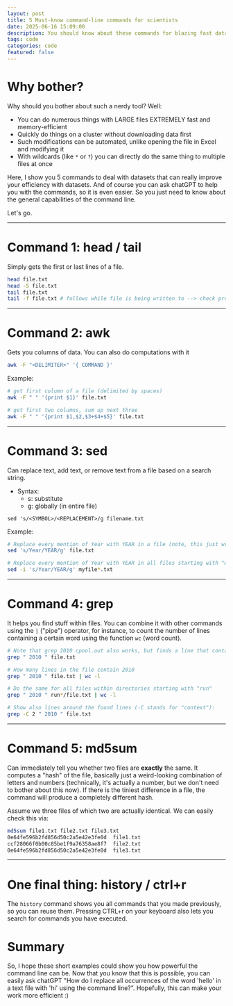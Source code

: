 ```yaml
---
layout: post
title: 5 Must-know command-line commands for scientists
date: 2025-06-16 15:09:00
description: You should know about these commands for blazing fast data manipulation!
tags: code
categories: code
featured: false
---
```



# Why bother?

Why should you bother about such a nerdy tool? Well:

- You can do numerous things with LARGE files EXTREMELY fast and memory-efficient
- Quickly do things on a cluster without downloading data first
- Such modifications can be automated, unlike opening the file in Excel and modifying it
- With wildcards (like `*` or `?`) you can directly do the same thing to multiple files at once

Here, I show you 5 commands to deal with datasets that can really improve your efficiency with datasets.
And of course you can ask chatGPT to help you with the commands, so it is even easier. So you just need to know about the general capabilities of the command line.

Let's go.

---

# Command 1: head / tail

Simply gets the first or last lines of a file.

```bash
head file.txt
head -5 file.txt
tail file.txt
tail -f file.txt # follows while file is being written to --> check progress while a program is writing to that file
```

---

# Command 2: awk

Gets you columns of data. You can also do computations with it

```bash
awk -F "<DELIMITER>" '{ COMMAND }'
```


Example:
```bash
# get first column of a file (delimited by spaces)
awk -F " " '{print $1}' file.txt

# get first two columns, sum up next three
awk -F " " '{print $1,$2,$3+$4+$5}' file.txt
```

---
# Command 3: sed

Can replace text, add text, or remove text from a file based on a search string.
- Syntax:
	- s: substitute
	- g: globally (in entire file)


```
sed 's/<SYMBOL>/<REPLACEMENT>/g filename.txt
```

Example:
```bash
# Replace every mention of Year with YEAR in a file (note, this just writes the output to the terminal, it does not change the file)
sed 's/Year/YEAR/g' file.txt

# Replace every mention of Year with YEAR in all files starting with "myfile" and ending in ".txt" and do the replacement in-place in the files!
sed -i 's/Year/YEAR/g' myfile*.txt
```


---



# Command 4: grep

It helps you find stuff within files. You can combine it with other commands using the `|` ("pipe") operator, for instance, to count the number of lines containing a certain word using the function `wc` (word count).

```bash
# Note that grep 2010 cpool.out also works, but finds a line that contains, e.g., 4.420104
grep " 2010 " file.txt
```


```bash
# How many lines in the file contain 2010 
grep " 2010 " file.txt | wc -l

# Do the same for all files within directories starting with "run"
grep " 2010 " run*/file.txt | wc -l

# Show also lines around the found lines (-C stands for "context"):
grep -C 2 " 2010 " file.txt
```

---

# Command 5: md5sum

Can immediately tell you whether two files are **exactly** the same. It computes a "hash" of the file, basically just a weird-looking combination of letters and numbers (technically, it's actually a number, but we don't need to bother about this now). If there is the tiniest difference in a file, the command will produce a completely different hash.

Assume we three files of which two are actually identical. We can easily check this via:

```bash
md5sum file1.txt file2.txt file3.txt
0e64fe596b2fd856d50c2a5e42e3fe0d  file1.txt
ccf28066f0b00c85be1f9a76358ae8f7  file2.txt
0e64fe596b2fd856d50c2a5e42e3fe0d  file3.txt
```

---

# One final thing: history / ctrl+r

The `history` command shows you all commands that you made previously, so you can reuse them. Pressing CTRL+r on your keyboard also lets you search for commands you have executed.


# Summary

So, I hope these short examples could show you how powerful the command line can be. Now that you know that this is possible, you can easily ask chatGPT "How do I replace all occurrences of the word 'hello' in a text file with 'hi' using the command line?". Hopefully, this can make your work more efficient :) 
